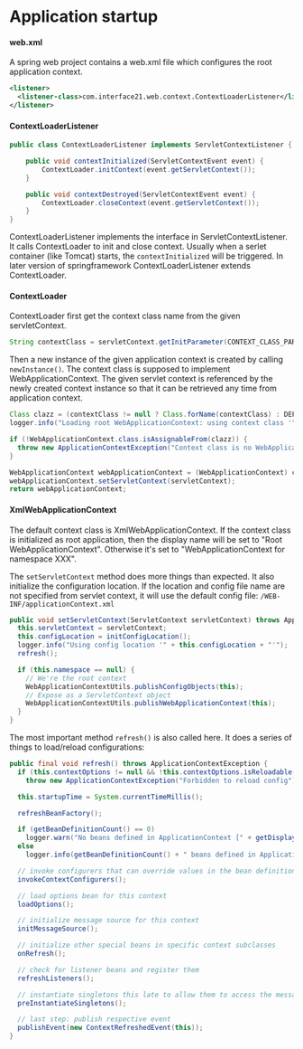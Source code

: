 # Application startup

#### web.xml
A spring web project contains a web.xml file which configures the root application context.

```xml
<listener>
  <listener-class>com.interface21.web.context.ContextLoaderListener</listener-class>
</listener>
```

#### ContextLoaderListener

```java
public class ContextLoaderListener implements ServletContextListener {

	public void contextInitialized(ServletContextEvent event) {
		ContextLoader.initContext(event.getServletContext());
	}

	public void contextDestroyed(ServletContextEvent event) {
		ContextLoader.closeContext(event.getServletContext());
	}
}
```
ContextLoaderListener implements the interface in ServletContextListener. It calls ContextLoader to init and close context. Usually when a serlet container (like Tomcat) starts, the `contextInitialized` will be triggered. In later version of springframework ContextLoaderListener extends ContextLoader.

#### ContextLoader
ContextLoader first get the context class name from the given servletContext.
```java
String contextClass = servletContext.getInitParameter(CONTEXT_CLASS_PARAM);
````

Then a new instance of the given application context is created by calling `newInstance()`. The context class is supposed to implement WebApplicationContext. The given servlet context is referenced by the newly created context instance so that it can be retrieved any time from application context.

```java
Class clazz = (contextClass != null ? Class.forName(contextClass) : DEFAULT_CONTEXT_CLASS);
logger.info("Loading root WebApplicationContext: using context class '" + clazz.getName() + "'");

if (!WebApplicationContext.class.isAssignableFrom(clazz)) {
  throw new ApplicationContextException("Context class is no WebApplicationContext: " + contextClass);
}

WebApplicationContext webApplicationContext = (WebApplicationContext) clazz.newInstance();
webApplicationContext.setServletContext(servletContext);
return webApplicationContext;
```

#### XmlWebApplicationContext
The default context class is XmlWebApplicationContext. If the context class is initialized as root application, then the display name will be set to "Root WebApplicationContext". Otherwise it's set to "WebApplicationContext for namespace XXX". 

The `setServletContext` method does more things than expected. It also initialize the configuration location. If the location and config file name are not specified from servlet context, it will use the default config file: `/WEB-INF/applicationContext.xml`

```java
public void setServletContext(ServletContext servletContext) throws ApplicationContextException {
  this.servletContext = servletContext;
  this.configLocation = initConfigLocation();
  logger.info("Using config location '" + this.configLocation + "'");
  refresh();

  if (this.namespace == null) {
    // We're the root context
    WebApplicationContextUtils.publishConfigObjects(this);
    // Expose as a ServletContext object
    WebApplicationContextUtils.publishWebApplicationContext(this);
  }	
}
```

The most important method `refresh()` is also called here. It does a series of things to load/reload configurations:

```java
public final void refresh() throws ApplicationContextException {
  if (this.contextOptions != null && !this.contextOptions.isReloadable())
    throw new ApplicationContextException("Forbidden to reload config");

  this.startupTime = System.currentTimeMillis();

  refreshBeanFactory();

  if (getBeanDefinitionCount() == 0)
    logger.warn("No beans defined in ApplicationContext [" + getDisplayName() + "]");
  else
    logger.info(getBeanDefinitionCount() + " beans defined in ApplicationContext [" + getDisplayName() + "]");

  // invoke configurers that can override values in the bean definitions
  invokeContextConfigurers();

  // load options bean for this context
  loadOptions();

  // initialize message source for this context
  initMessageSource();

  // initialize other special beans in specific context subclasses
  onRefresh();

  // check for listener beans and register them
  refreshListeners();

  // instantiate singletons this late to allow them to access the message source
  preInstantiateSingletons();

  // last step: publish respective event
  publishEvent(new ContextRefreshedEvent(this));
}

```



